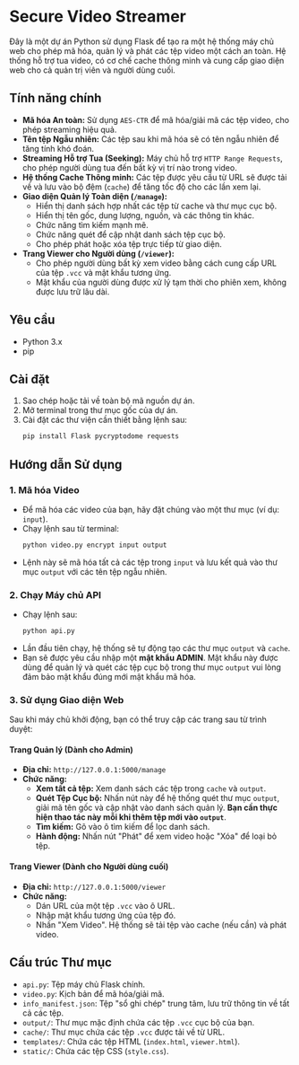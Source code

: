 # Secure Video Streamer

Đây là một dự án Python sử dụng Flask để tạo ra một hệ thống máy chủ web cho phép mã hóa, quản lý và phát các tệp video một cách an toàn. Hệ thống hỗ trợ tua video, có cơ chế cache thông minh và cung cấp giao diện web cho cả quản trị viên và người dùng cuối.

## Tính năng chính

- **Mã hóa An toàn:** Sử dụng `AES-CTR` để mã hóa/giải mã các tệp video, cho phép streaming hiệu quả.
- **Tên tệp Ngẫu nhiên:** Các tệp sau khi mã hóa sẽ có tên ngẫu nhiên để tăng tính khó đoán.
- **Streaming Hỗ trợ Tua (Seeking):** Máy chủ hỗ trợ `HTTP Range Requests`, cho phép người dùng tua đến bất kỳ vị trí nào trong video.
- **Hệ thống Cache Thông minh:** Các tệp được yêu cầu từ URL sẽ được tải về và lưu vào bộ đệm (`cache`) để tăng tốc độ cho các lần xem lại.
- **Giao diện Quản lý Toàn diện (`/manage`):**
    - Hiển thị danh sách hợp nhất các tệp từ cache và thư mục cục bộ.
    - Hiển thị tên gốc, dung lượng, nguồn, và các thông tin khác.
    - Chức năng tìm kiếm mạnh mẽ.
    - Chức năng quét để cập nhật danh sách tệp cục bộ.
    - Cho phép phát hoặc xóa tệp trực tiếp từ giao diện.
- **Trang Viewer cho Người dùng (`/viewer`):**
    - Cho phép người dùng bất kỳ xem video bằng cách cung cấp URL của tệp `.vcc` và mật khẩu tương ứng.
    - Mật khẩu của người dùng được xử lý tạm thời cho phiên xem, không được lưu trữ lâu dài.

## Yêu cầu

- Python 3.x
- pip

## Cài đặt

1.  Sao chép hoặc tải về toàn bộ mã nguồn dự án.
2.  Mở terminal trong thư mục gốc của dự án.
3.  Cài đặt các thư viện cần thiết bằng lệnh sau:
    ```bash
    pip install Flask pycryptodome requests
    ```

## Hướng dẫn Sử dụng

### 1. Mã hóa Video

- Để mã hóa các video của bạn, hãy đặt chúng vào một thư mục (ví dụ: `input`).
- Chạy lệnh sau từ terminal:
    ```bash
    python video.py encrypt input output
    ```
- Lệnh này sẽ mã hóa tất cả các tệp trong `input` và lưu kết quả vào thư mục `output` với các tên tệp ngẫu nhiên.

### 2. Chạy Máy chủ API

- Chạy lệnh sau:
    ```bash
    python api.py
    ```
- Lần đầu tiên chạy, hệ thống sẽ tự động tạo các thư mục `output` và `cache`.
- Bạn sẽ được yêu cầu nhập một **mật khẩu ADMIN**. Mật khẩu này được dùng để quản lý và quét các tệp cục bộ trong thư mục `output` vui lòng đảm bảo mật khẩu đúng mới mật khẩu mã hóa.

### 3. Sử dụng Giao diện Web

Sau khi máy chủ khởi động, bạn có thể truy cập các trang sau từ trình duyệt:

#### Trang Quản lý (Dành cho Admin)

- **Địa chỉ:** `http://127.0.0.1:5000/manage`
- **Chức năng:**
    - **Xem tất cả tệp:** Xem danh sách các tệp trong `cache` và `output`.
    - **Quét Tệp Cục bộ:** Nhấn nút này để hệ thống quét thư mục `output`, giải mã tên gốc và cập nhật vào danh sách quản lý. **Bạn cần thực hiện thao tác này mỗi khi thêm tệp mới vào `output`**.
    - **Tìm kiếm:** Gõ vào ô tìm kiếm để lọc danh sách.
    - **Hành động:** Nhấn nút "Phát" để xem video hoặc "Xóa" để loại bỏ tệp.

#### Trang Viewer (Dành cho Người dùng cuối)

- **Địa chỉ:** `http://127.0.0.1:5000/viewer`
- **Chức năng:**
    - Dán URL của một tệp `.vcc` vào ô URL.
    - Nhập mật khẩu tương ứng của tệp đó.
    - Nhấn "Xem Video". Hệ thống sẽ tải tệp vào cache (nếu cần) và phát video.

## Cấu trúc Thư mục

- `api.py`: Tệp máy chủ Flask chính.
- `video.py`: Kịch bản để mã hóa/giải mã.
- `info_manifest.json`: Tệp "sổ ghi chép" trung tâm, lưu trữ thông tin về tất cả các tệp.
- `output/`: Thư mục mặc định chứa các tệp `.vcc` cục bộ của bạn.
- `cache/`: Thư mục chứa các tệp `.vcc` được tải về từ URL.
- `templates/`: Chứa các tệp HTML (`index.html`, `viewer.html`).
- `static/`: Chứa các tệp CSS (`style.css`).
